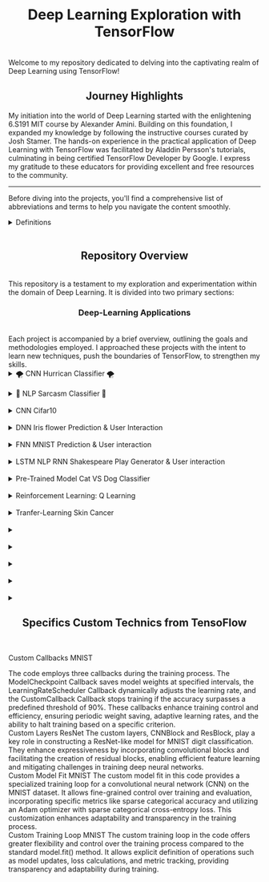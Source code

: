 <h1 align="center">Deep Learning Exploration with TensorFlow</h1>
<br>
Welcome to my repository dedicated to delving into the captivating realm of Deep Learning using TensorFlow!

<br>

<h2 align="center">Journey Highlights</h2>
My initiation into the world of Deep Learning started with the enlightening 6.S191 MIT course by Alexander Amini. Building on this foundation, I expanded my knowledge by following the instructive courses curated by Josh Stamer. The hands-on experience in the practical application of Deep Learning with TensorFlow was facilitated by Aladdin Persson's tutorials, culminating in being certified TensorFlow Developer by Google.
I express my gratitude to these educators for providing excellent and free resources to the community.

<br>

---

Before diving into the projects, you'll find a comprehensive list of abbreviations and terms to help you navigate the content smoothly.
<br>
<details>
  <h2 align="center"> Definitions </h2>
  
  <summary> Definitions </summary> 
<p>    
**DL (Deep-Learning):**

**DNN (Deep Neural Networks):**

**CNN (Convultional Neural Network):**

**FNN (Feedforward Neural Network):**

**RNN (Recurrent Neural Network):**
Type of artificial neural network which uses sequential data or time series data. 
Commonly used for ordinal or temporal problems: language translation, NLP, speech recognition, image captioning.
Used by Siri, voice search, and Google Translate.

**NLP (Natural Language Processing):**

**LSTM (Long Short-Term Memory):**
</p>
  <br>
</details>

<br>

<h2 align="center">Repository Overview</h2>
<br>
This repository is a testament to my exploration and experimentation within the domain of Deep Learning. It is divided into two primary sections:

<br>

<h3 align="center">Deep-Learning Applications</h3>
<br>
Each project is accompanied by a brief overview, outlining the goals and methodologies employed. I approached these projects with the intent to learn new techniques, push the boundaries of TensorFlow, to strengthen my skills.

  <br>
  
<details>
  <h2 align="center">🌪️ CNN Hurrican Classifier 🌪️</h2>
  
  <summary>🌪️ CNN Hurrican Classifier 🌪️ </summary> 

  <p>
    This Python script focuses on creating and training a Convolutional Neural Network (CNN) to classify images into two classes ("damage" and "no_damage") using the "satellite-images-of-hurricane-damage" dataset. Here's a breakdown of the script:

About the Dataset:
The dataset is sourced from Texas after Hurricane Harvey, containing satellite images categorized into "damage" and "no_damage" groups.
Original Source: IEEE DataPort - Detecting Damaged Buildings Post-Hurricane.
Libraries:
The script begins by importing necessary libraries, including urllib for handling URLs and zipfile for extracting compressed files.
TensorFlow is imported as tf.
Functions:
download_and_extract_data(): Downloads and extracts the dataset from a specified URL, storing it in the current directory.
preprocess(image, label): Normalizes the images by scaling pixel values between 0 and 1.
Solution Model Function (solution_model()):
Calls download_and_extract_data() to prepare the dataset.
Defines constants for image size (IMG_SIZE) and batch size (BATCH_SIZE).
Loads training and validation datasets from the "train/" and "validation/" directories, respectively. It resizes the images and forms batches using TensorFlow's image_dataset_from_directory function.
Normalizes the datasets using the preprocess function.
Constructs a CNN model using TensorFlow's Sequential API with convolutional and pooling layers, flattening layer, and dense layers. The final layer uses the sigmoid activation function for binary classification.
Compiles and trains the model using the Adam optimizer and binary cross-entropy loss for 30 epochs.
Running and Saving the Model (if __name__ == '__main__':):
Calls solution_model() to create and train the model.
Saves the trained model as "mymodel.h5".
Overall, the script demonstrates the process of preparing a dataset, creating a CNN model, training the model, and saving it for future use. The goal is to classify satellite images into "damage" and "no_damage" categories.
validation of +0.92
</p>
<br>
</details>

<br>

<details>
  <h2 align="center">👹 NLP Sarcasm Classifier 👹</h2>
  
  <summary>👹 NLP Sarcasm Classifier 👹</summary> 
  <p>
    This Python script builds and trains a classifier for a sarcasm dataset using TensorFlow and Keras. Here's an explanation of each part:

Import Libraries:
Import necessary libraries including json for working with JSON files, tensorflow for building and training the model, numpy for numerical operations, and relevant modules from tensorflow.keras for text preprocessing.
Load and Preprocess Data:
Download the sarcasm dataset from a given URL and load it from the JSON file (sarcasm.json).
Extract sentences and labels from the dataset.
Tokenization and Padding:
Tokenize the text data and pad sequences to ensure uniform length for model input.
Model Architecture:
Build a sequential model using Keras.
The model consists of an embedding layer for word embeddings, a dropout layer to prevent overfitting, a global average pooling layer for dimensionality reduction, and a dense layer with a sigmoid activation function for binary classification.
Early Stopping:
Implement early stopping with a patience of 5 epochs to monitor validation loss and restore the best weights when there is no improvement.
Compile and Train:
Compile the model using the Adam optimizer and binary cross-entropy loss.
Train the model on the training data with validation data for 50 epochs, using the early stopping callback to prevent overfitting.
Save the Model:
Save the trained model to a file named "mymodel.h5".
Main Execution:
Check if the script is being run as the main program (__name__ == '__main__').
If yes, execute the solution_model function and save the resulting model.
This script aims to create a simple text classification model for sarcasm detection using a neural network architecture with embedding layers, dropout for regularization, and early stopping to prevent overfitting.
  </p>
  <br>
</details>

<br>

<details>
  <h2 align="center"> CNN Cifar10 </h2>
  
  <summary> CNN Cifar10 </summary> 

  <p>
This code demonstrates the use of data augmentation to artificially increase the diversity of the training dataset, enhancing the model's ability to generalize to unseen data. The CNN model is designed to classify images from the CIFAR-10 dataset into one of the ten specified classes. The training process involves both the original and augmented images.
  </p>
  <br>
</details>

<br>

<details>
  <h2 align="center"> DNN Iris flower Prediction & User Interaction</h2>
  
  <summary> DNN Iris flower Prediction & User Interaction </summary> 

  <p>
Use the trained classifier to make predictions based on the user's input and print the predicted class and its probability.

In summary, this code defines, trains, evaluates, and uses a Deep Neural Network classifier to predict the species of an Iris flower based on user-inputted features. The dataset used is the famous Iris dataset containing features such as sepal length, sepal width, petal length, and petal width. The user can interactively input feature values for prediction.
  </p>
  <br>
</details>

<br>

<details>
  <h2 align="center"> FNN MNIST Prediction & User interaction </h2>
  
  <summary> FNN MNIST Prediction & User interaction </summary> 

  <p>
The goal of the code is to train a neural network using TensorFlow/Keras to classify images from the Fashion MNIST dataset. The dataset consists of grayscale images of 10 different types of clothing items. After training the model, the code provides user interaction to select a specific image from the test set, predict its class, and display the image along with the expected and predicted labels.
  </p>
  <br>
</details>

<br>

<details>
  <h2 align="center"> LSTM NLP RNN Shakespeare Play Generator & User interaction </h2>
  
  <summary> LSTM NLP RNN Shakespeare Play Generator & User interaction </summary> 

  <p>
The purpose of this code is to train a character-level LSTM neural network on a dataset containing Shakespearean text. The trained model is designed to learn the patterns and structures inherent in the language of Shakespeare. Subsequently, the model can generate new text based on a user-provided starting string. This demonstrates the use of recurrent neural networks for creative text generation, showcasing the network's ability to capture and reproduce the linguistic style of a specific author or domain. The code engages users by allowing them to input a seed string and witness the model's generation of coherent and contextually relevant text in the style of Shakespeare.
  </p>
  <br>
</details>

<br>

<details>
  <h2 align="center"> Pre-Trained Model Cat VS Dog Classifier </h2>
  
  <summary> Pre-Trained Model Cat VS Dog Classifier </summary> 

  <p>
    The code loads the "cats_vs_dogs" dataset, preprocesses the images, and fine-tunes the MobileNetV2 model for a binary classification task (cats vs. dogs). It trains the model, evaluates its performance, and saves the trained model for later use. The primary goal is to demonstrate the process of using a pre-trained neural network for image classification and adapting it to a specific task.
accuracy of +0.986 on validation data
  </p>
  <br>
</details>


<br>

<details>
  <h2 align="center"> Reinforcement Learning: Q Learning </h2>
  
  <summary> Reinforcement Learning: Q Learning </summary> 

  <p>
The goal of the code is to implement a Q-learning algorithm to train an agent in the FrozenLake environment, a classic problem in reinforcement learning. The code initializes a Q-table to store the learned values for state-action pairs and iteratively updates these values based on the agent's interactions with the environment. The training process involves a balance between exploration and exploitation, where the agent chooses actions with a certain probability of exploration. The Q-values are updated using the Q-learning formula, taking into account the rewards received and the maximum Q-value for the next state. The training loop runs for a specified number of episodes, and the final learned Q-values are printed along with the average reward obtained during training. The ultimate objective is for the agent to learn an optimal policy for navigating the FrozenLake environment and achieving the highest cumulative reward.
  </p>
  <br>
</details>





<br>

<details>
  <h2 align="center"> Tranfer-Learning Skin Cancer </h2>
  
  <summary> Tranfer-Learning Skin Cancer </summary> 

  <p>
This project aims to develop a binary image classification model using a pre-trained EfficientNet from TensorFlow Hub. The goal is to achieve high accuracy in distinguishing between two classes in a dataset of images. The approach involves implementing data augmentation techniques for improved model generalization and training. The model is evaluated on both validation and test datasets, with performance metrics such as accuracy, precision, recall, and the ROC curve used to assess its effectiveness. The use of transfer learning with a powerful pre-trained neural network enables efficient feature extraction and classification for image recognition tasks. The project leverages TensorFlow and related libraries for seamless model development, training, and evaluation.
  </p>
  <br>
</details>

<br>

<details>
  <h2 align="center">  </h2>
  
  <summary> </summary> 

  <p>

  </p>
  <br>
</details>

<br>

<details>
  <h2 align="center">  </h2>
  
  <summary> </summary> 

  <p>

  </p>
  <br>
</details>

<br>

<details>
  <h2 align="center">  </h2>
  
  <summary> </summary> 

  <p>

  </p>
  <br>
</details>

<br>

<details>
  <h2 align="center">  </h2>
  
  <summary> </summary> 

  <p>

  </p>
  <br>
</details>

<br>

<details>
  <h2 align="center">  </h2>
  
  <summary> </summary> 

  <p>

  </p>
  <br>
</details>

<h2 align="center"> Specifics Custom Technics from TensoFlow </h2>

<br>

<p href="https://github.com/trystan-geoffre/Deep-Learning-TensorFlow/blob/master/Custom_Callbacks-MNIST.py"> Custom Callbacks MNIST </p>
The code employs three callbacks during the training process. The ModelCheckpoint Callback saves model weights at specified intervals, the LearningRateScheduler Callback dynamically adjusts the learning rate, and the CustomCallback Callback stops training if the accuracy surpasses a predefined threshold of 90%. These callbacks enhance training control and efficiency, ensuring periodic weight saving, adaptive learning rates, and the ability to halt training based on a specific criterion.
<br>
  Custom Layers ResNet
The custom layers, CNNBlock and ResBlock, play a key role in constructing a ResNet-like model for MNIST digit classification. They enhance expressiveness by incorporating convolutional blocks and facilitating the creation of residual blocks, enabling efficient feature learning and mitigating challenges in training deep neural networks.
<br>
  Custom Model Fit MNIST
The custom model fit in this code provides a specialized training loop for a convolutional neural network (CNN) on the MNIST dataset. It allows fine-grained control over training and evaluation, incorporating specific metrics like sparse categorical accuracy and utilizing an Adam optimizer with sparse categorical cross-entropy loss. This customization enhances adaptability and transparency in the training process.
<br>
  Custom Training Loop MNIST
The custom training loop in the code offers greater flexibility and control over the training process compared to the standard model.fit() method. It allows explicit definition of operations such as model updates, loss calculations, and metric tracking, providing transparency and adaptability during training.
<br>

